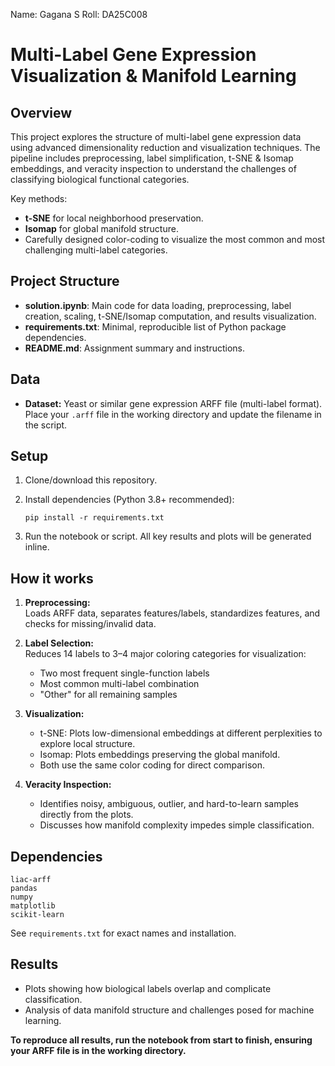 Name: Gagana S
Roll: DA25C008

# Multi-Label Gene Expression Visualization & Manifold Learning

## Overview

This project explores the structure of multi-label gene expression data using advanced dimensionality reduction and visualization techniques. The pipeline includes preprocessing, label simplification, t-SNE & Isomap embeddings, and veracity inspection to understand the challenges of classifying biological functional categories.

Key methods:
- **t-SNE** for local neighborhood preservation.
- **Isomap** for global manifold structure.
- Carefully designed color-coding to visualize the most common and most challenging multi-label categories.

## Project Structure

- **solution.ipynb**: Main code for data loading, preprocessing, label creation, scaling, t-SNE/Isomap computation, and results visualization.
- **requirements.txt**: Minimal, reproducible list of Python package dependencies.
- **README.md**: Assignment summary and instructions.

## Data

- **Dataset:** Yeast or similar gene expression ARFF file (multi-label format).  
  Place your `.arff` file in the working directory and update the filename in the script.

## Setup

1. Clone/download this repository.
2. Install dependencies (Python 3.8+ recommended):

   ```
   pip install -r requirements.txt
   ```

3. Run the notebook or script. All key results and plots will be generated inline.

## How it works

1. **Preprocessing:**  
   Loads ARFF data, separates features/labels, standardizes features, and checks for missing/invalid data.

2. **Label Selection:**  
   Reduces 14 labels to 3–4 major coloring categories for visualization:
   - Two most frequent single-function labels
   - Most common multi-label combination
   - "Other" for all remaining samples

3. **Visualization:**  
   - t-SNE: Plots low-dimensional embeddings at different perplexities to explore local structure.
   - Isomap: Plots embeddings preserving the global manifold.
   - Both use the same color coding for direct comparison.

4. **Veracity Inspection:**  
   - Identifies noisy, ambiguous, outlier, and hard-to-learn samples directly from the plots.
   - Discusses how manifold complexity impedes simple classification.

## Dependencies

```
liac-arff
pandas
numpy
matplotlib
scikit-learn
```
See `requirements.txt` for exact names and installation.

## Results

- Plots showing how biological labels overlap and complicate classification.
- Analysis of data manifold structure and challenges posed for machine learning.



**To reproduce all results, run the notebook from start to finish, ensuring your ARFF file is in the working directory.**
